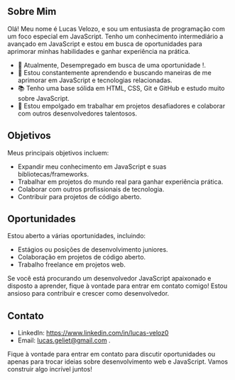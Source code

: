 ## Sobre Mim

Olá! Meu nome é Lucas Velozo, e sou um entusiasta de programação com um foco especial em JavaScript. Tenho um conhecimento intermediário a avançado em JavaScript e estou em busca de oportunidades para aprimorar minhas habilidades e ganhar experiência na prática.

- 💼 Atualmente, Desempregado em busca de uma oportunidade !.
- 🌱 Estou constantemente aprendendo e buscando maneiras de me aprimorar em JavaScript e tecnologias relacionadas.
- 📚 Tenho uma base sólida em HTML, CSS, Git e GitHub e estudo muito sobre JavaScript.
- 🚀 Estou empolgado em trabalhar em projetos desafiadores e colaborar com outros desenvolvedores talentosos.

## Objetivos

Meus principais objetivos incluem:

- Expandir meu conhecimento em JavaScript e suas bibliotecas/frameworks.
- Trabalhar em projetos do mundo real para ganhar experiência prática.
- Colaborar com outros profissionais de tecnologia.
- Contribuir para projetos de código aberto.

## Oportunidades

Estou aberto a várias oportunidades, incluindo:

- Estágios ou posições de desenvolvimento juniores.
- Colaboração em projetos de código aberto.
- Trabalho freelance em projetos web.

Se você está procurando um desenvolvedor JavaScript apaixonado e disposto a aprender, fique à vontade para entrar em contato comigo! Estou ansioso para contribuir e crescer como desenvolvedor.

## Contato

- LinkedIn: https://www.linkedin.com/in/lucas-veloz0
- Email: lucas.geliet@gmail.com .

Fique à vontade para entrar em contato para discutir oportunidades ou apenas para trocar ideias sobre desenvolvimento web e JavaScript. Vamos construir algo incrível juntos!
